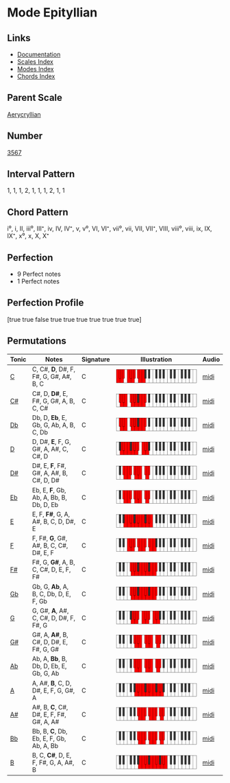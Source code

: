 # Mode Epityllian

## Links

- [Documentation](index.md)
- [Scales Index](Scales.md)
- [Modes Index](Modes.md)
- [Chords Index](Chords.md)

## Parent Scale

[Aerycryllian](ScaleAerycryllian.md)

## Number

[3567](https://ianring.com/musictheory/scales/3567)

## Interval Pattern

1, 1, 1, 2, 1, 1, 1, 2, 1, 1

## Chord Pattern

i⁰, i, II, iii⁰, III⁺, iv, IV, IV⁺, v, v⁰, VI, VI⁺, vii⁰, vii, VII, VII⁺, VIII, viii⁰, viii, ix, IX, IX⁺, x⁰, x, X, X⁺

## Perfection

- 9 Perfect notes
- 1 Perfect notes

## Perfection Profile

[true true false true true true true true true true]

## Permutations

| Tonic | Notes | Signature | Illustration | Audio |
|-------|-------|-----------|--------------|-------|
| [C](ModeCNaturalEpityllian.md) | C, C#, **D**, D#, F, F#, G, G#, A#, B, C | C | ![CNaturalEpityllian](ModeCNaturalEpityllian.png) | [midi](https://github.com/edipermadi/music/blob/main/docs/ModeCNaturalEpityllian.mid?raw=true) |
| [C#](ModeCSharpEpityllian.md) | C#, D, **D#**, E, F#, G, G#, A, B, C, C# | C | ![CSharpEpityllian](ModeCSharpEpityllian.png) | [midi](https://github.com/edipermadi/music/blob/main/docs/ModeCSharpEpityllian.mid?raw=true) |
| [Db](ModeDFlatEpityllian.md) | Db, D, **Eb**, E, Gb, G, Ab, A, B, C, Db | C | ![DFlatEpityllian](ModeDFlatEpityllian.png) | [midi](https://github.com/edipermadi/music/blob/main/docs/ModeDFlatEpityllian.mid?raw=true) |
| [D](ModeDNaturalEpityllian.md) | D, D#, **E**, F, G, G#, A, A#, C, C#, D | C | ![DNaturalEpityllian](ModeDNaturalEpityllian.png) | [midi](https://github.com/edipermadi/music/blob/main/docs/ModeDNaturalEpityllian.mid?raw=true) |
| [D#](ModeDSharpEpityllian.md) | D#, E, **F**, F#, G#, A, A#, B, C#, D, D# | C | ![DSharpEpityllian](ModeDSharpEpityllian.png) | [midi](https://github.com/edipermadi/music/blob/main/docs/ModeDSharpEpityllian.mid?raw=true) |
| [Eb](ModeEFlatEpityllian.md) | Eb, E, **F**, Gb, Ab, A, Bb, B, Db, D, Eb | C | ![EFlatEpityllian](ModeEFlatEpityllian.png) | [midi](https://github.com/edipermadi/music/blob/main/docs/ModeEFlatEpityllian.mid?raw=true) |
| [E](ModeENaturalEpityllian.md) | E, F, **F#**, G, A, A#, B, C, D, D#, E | C | ![ENaturalEpityllian](ModeENaturalEpityllian.png) | [midi](https://github.com/edipermadi/music/blob/main/docs/ModeENaturalEpityllian.mid?raw=true) |
| [F](ModeFNaturalEpityllian.md) | F, F#, **G**, G#, A#, B, C, C#, D#, E, F | C | ![FNaturalEpityllian](ModeFNaturalEpityllian.png) | [midi](https://github.com/edipermadi/music/blob/main/docs/ModeFNaturalEpityllian.mid?raw=true) |
| [F#](ModeFSharpEpityllian.md) | F#, G, **G#**, A, B, C, C#, D, E, F, F# | C | ![FSharpEpityllian](ModeFSharpEpityllian.png) | [midi](https://github.com/edipermadi/music/blob/main/docs/ModeFSharpEpityllian.mid?raw=true) |
| [Gb](ModeGFlatEpityllian.md) | Gb, G, **Ab**, A, B, C, Db, D, E, F, Gb | C | ![GFlatEpityllian](ModeGFlatEpityllian.png) | [midi](https://github.com/edipermadi/music/blob/main/docs/ModeGFlatEpityllian.mid?raw=true) |
| [G](ModeGNaturalEpityllian.md) | G, G#, **A**, A#, C, C#, D, D#, F, F#, G | C | ![GNaturalEpityllian](ModeGNaturalEpityllian.png) | [midi](https://github.com/edipermadi/music/blob/main/docs/ModeGNaturalEpityllian.mid?raw=true) |
| [G#](ModeGSharpEpityllian.md) | G#, A, **A#**, B, C#, D, D#, E, F#, G, G# | C | ![GSharpEpityllian](ModeGSharpEpityllian.png) | [midi](https://github.com/edipermadi/music/blob/main/docs/ModeGSharpEpityllian.mid?raw=true) |
| [Ab](ModeAFlatEpityllian.md) | Ab, A, **Bb**, B, Db, D, Eb, E, Gb, G, Ab | C | ![AFlatEpityllian](ModeAFlatEpityllian.png) | [midi](https://github.com/edipermadi/music/blob/main/docs/ModeAFlatEpityllian.mid?raw=true) |
| [A](ModeANaturalEpityllian.md) | A, A#, **B**, C, D, D#, E, F, G, G#, A | C | ![ANaturalEpityllian](ModeANaturalEpityllian.png) | [midi](https://github.com/edipermadi/music/blob/main/docs/ModeANaturalEpityllian.mid?raw=true) |
| [A#](ModeASharpEpityllian.md) | A#, B, **C**, C#, D#, E, F, F#, G#, A, A# | C | ![ASharpEpityllian](ModeASharpEpityllian.png) | [midi](https://github.com/edipermadi/music/blob/main/docs/ModeASharpEpityllian.mid?raw=true) |
| [Bb](ModeBFlatEpityllian.md) | Bb, B, **C**, Db, Eb, E, F, Gb, Ab, A, Bb | C | ![BFlatEpityllian](ModeBFlatEpityllian.png) | [midi](https://github.com/edipermadi/music/blob/main/docs/ModeBFlatEpityllian.mid?raw=true) |
| [B](ModeBNaturalEpityllian.md) | B, C, **C#**, D, E, F, F#, G, A, A#, B | C | ![BNaturalEpityllian](ModeBNaturalEpityllian.png) | [midi](https://github.com/edipermadi/music/blob/main/docs/ModeBNaturalEpityllian.mid?raw=true) |
